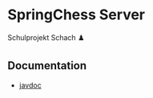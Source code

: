 # SpringChess Server
Schulprojekt Schach ♟️

## Documentation
* [javdoc](https://marcelheim.github.io/springchess-server/docs/javadoc/)
